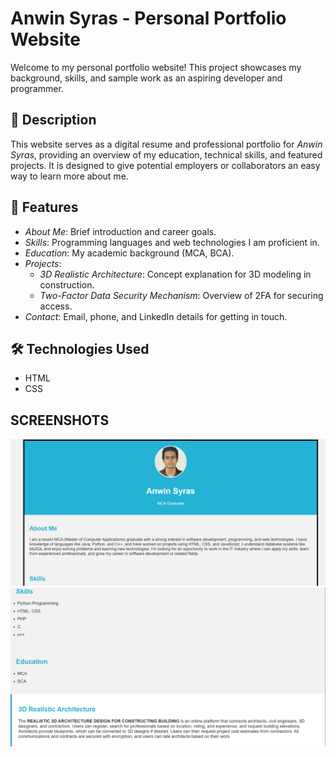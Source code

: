 # Anwin Syras - Personal Portfolio Website

Welcome to my personal portfolio website! This project showcases my background, skills, and sample work as an aspiring developer and programmer.

## 📌 Description

This website serves as a digital resume and professional portfolio for *Anwin Syras*, providing an overview of my education, technical skills, and featured projects. It is designed to give potential employers or collaborators an easy way to learn more about me.

## 🚀 Features

- *About Me*: Brief introduction and career goals.
- *Skills*: Programming languages and web technologies I am proficient in.
- *Education*: My academic background (MCA, BCA).
- *Projects*:
  - *3D Realistic Architecture*: Concept explanation for 3D modeling in construction.
  - *Two-Factor Data Security Mechanism*: Overview of 2FA for securing access.
- *Contact*: Email, phone, and LinkedIn details for getting in touch.

## 🛠 Technologies Used

- HTML
- CSS

## SCREENSHOTS
![image alt](https://github.com/anwinsyras/OIBSIP_domain_task2/blob/3003108a59d6f6922fb9477597c486817f0fede1/Screenshot%202025-07-12%20214737.png)
![image alt](https://github.com/anwinsyras/OIBSIP_domain_task2/blob/b4c0bbed2acc8a3f02b43b7d6a6a0542ebe4083c/Screenshot%202025-07-12%20214755.png)
